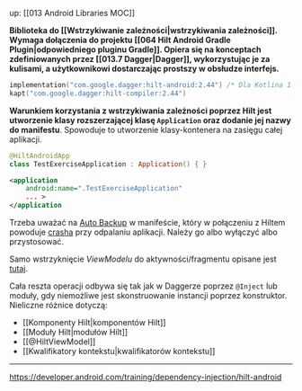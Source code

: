 up: [[013 Android Libraries MOC]]

**Biblioteka do [[Wstrzykiwanie zależności|wstrzykiwania zależności]]. Wymaga dołączenia do projektu [[064 Hilt Android Gradle Plugin|odpowiedniego pluginu Gradle]]. Opiera się na konceptach zdefiniowanych przez [[013.7 Dagger|Dagger]], wykorzystując je za kulisami, a użytkownikowi dostarczając prostszy w obsłudze interfejs.**

```kotlin
implementation("com.google.dagger:hilt-android:2.44") /* Dla Kotlina 1.7.21+ */
kapt("com.google.dagger:hilt-compiler:2.44")
```

**Warunkiem korzystania z wstrzykiwania zależności poprzez Hilt jest utworzenie klasy rozszerzającej klasę `Application` oraz dodanie jej nazwy do manifestu**. Spowoduje to utworzenie klasy-kontenera na zasięgu całej aplikacji.

```kotlin
@HiltAndroidApp  
class TestExerciseApplication : Application() { }
```
```xml
<application  
    android:name=".TestExerciseApplication"
    ... >
</application
```

Trzeba uważać na [Auto Backup](https://developer.android.com/guide/topics/data/autobackup) w manifeście, który w połączeniu z Hiltem powoduje [crasha](https://issuetracker.google.com/issues/160946170?pli=1) przy odpalaniu aplikacji. Należy go albo wyłączyć albo przystosować.

Samo wstrzyknięcie _ViewModelu_ do aktywności/fragmentu opisane jest [tutaj](https://dagger.dev/hilt/view-model).

Cała reszta operacji odbywa się tak jak w Daggerze poprzez `@Inject` lub moduły, gdy niemożliwe jest skonstruowanie instancji poprzez konstruktor. Nieliczne różnice dotyczą:
- [[Komponenty Hilt|komponentów Hilt]]
- [[Moduły Hilt|modułów Hilt]]
- [[@HiltViewModel]]
- [[Kwalifikatory kontekstu|kwalifikatorów kontekstu]]

---
https://developer.android.com/training/dependency-injection/hilt-android